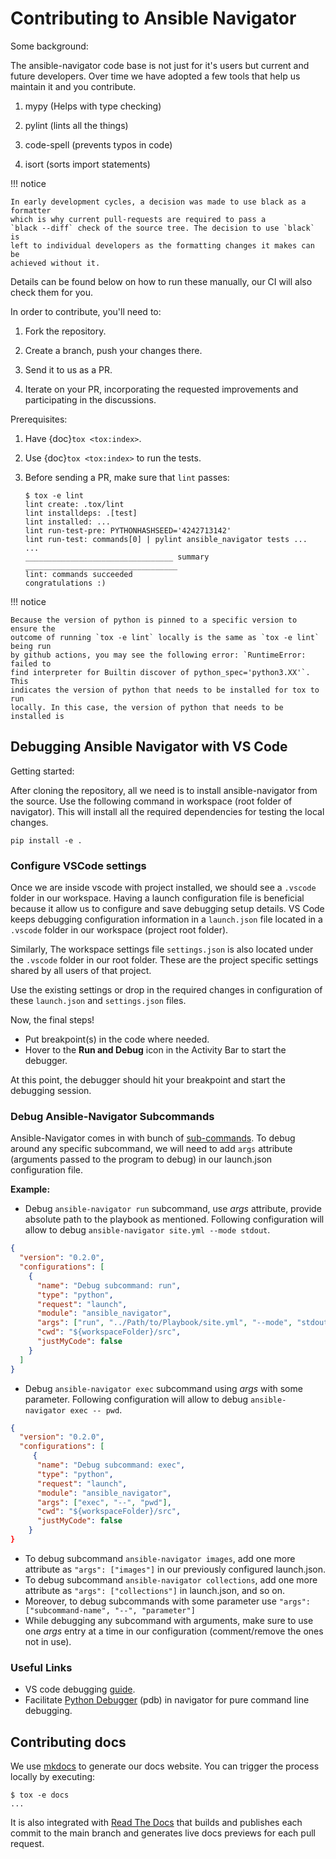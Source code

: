 # Contributing to Ansible Navigator

Some background:

The ansible-navigator code base is not just for it's users but current and
future developers. Over time we have adopted a few tools that help us maintain
it and you contribute.

1.  mypy (Helps with type checking)

2.  pylint (lints all the things)

3.  code-spell (prevents typos in code)

4.  isort (sorts import statements)

!!! notice

    In early development cycles, a decision was made to use black as a formatter
    which is why current pull-requests are required to pass a
    `black --diff` check of the source tree. The decision to use `black` is
    left to individual developers as the formatting changes it makes can be
    achieved without it.

Details can be found below on how to run these manually, our CI will also check
them for you.

In order to contribute, you'll need to:

1.  Fork the repository.

2.  Create a branch, push your changes there.

3.  Send it to us as a PR.

4.  Iterate on your PR, incorporating the requested improvements and
    participating in the discussions.

Prerequisites:

1.  Have {doc}`tox <tox:index>`.

2.  Use {doc}`tox <tox:index>` to run the tests.

3.  Before sending a PR, make sure that `lint` passes:

    ```shell-session
    $ tox -e lint
    lint create: .tox/lint
    lint installdeps: .[test]
    lint installed: ...
    lint run-test-pre: PYTHONHASHSEED='4242713142'
    lint run-test: commands[0] | pylint ansible_navigator tests ...
    ...
    _________________________________ summary __________________________________
    lint: commands succeeded
    congratulations :)
    ```

!!! notice

    Because the version of python is pinned to a specific version to ensure the
    outcome of running `tox -e lint` locally is the same as `tox -e lint` being run
    by github actions, you may see the following error: `RuntimeError: failed to
    find interpreter for Builtin discover of python_spec='python3.XX'`. This
    indicates the version of python that needs to be installed for tox to run
    locally. In this case, the version of python that needs to be installed is

## Debugging Ansible Navigator with VS Code

Getting started:

After cloning the repository, all we need is to install ansible-navigator from
the source. Use the following command in workspace (root folder of navigator).
This will install all the required dependencies for testing the local changes.

```shell-session
pip install -e .
```

### Configure VSCode settings

Once we are inside vscode with project installed, we should see a `.vscode`
folder in our workspace. Having a launch configuration file is beneficial
because it allow us to configure and save debugging setup details. VS Code keeps
debugging configuration information in a `launch.json` file located in a
`.vscode` folder in our workspace (project root folder).

Similarly, The workspace settings file `settings.json` is also located under the
`.vscode` folder in our root folder. These are the project specific settings
shared by all users of that project.

Use the existing settings or drop in the required changes in configuration of
these `launch.json` and `settings.json` files.

Now, the final steps!

- Put breakpoint(s) in the code where needed.
- Hover to the **Run and Debug** icon in the Activity Bar to start the debugger.

At this point, the debugger should hit your breakpoint and start the debugging
session.

### Debug Ansible-Navigator Subcommands

Ansible-Navigator comes in with bunch of [sub-commands]. To debug around any
specific subcommand, we will need to add `args` attribute (arguments passed to
the program to debug) in our launch.json configuration file.

[sub-commands]: https://ansible-navigator.readthedocs.io/en/latest/subcommands/

**Example:**

- Debug `ansible-navigator run` subcommand, use _args_ attribute, provide
  absolute path to the playbook as mentioned. Following configuration will allow
  to debug `ansible-navigator site.yml --mode stdout`.

```json
{
  "version": "0.2.0",
  "configurations": [
    {
      "name": "Debug subcommand: run",
      "type": "python",
      "request": "launch",
      "module": "ansible_navigator",
      "args": ["run", "../Path/to/Playbook/site.yml", "--mode", "stdout"],
      "cwd": "${workspaceFolder}/src",
      "justMyCode": false
    }
  ]
}
```

- Debug `ansible-navigator exec` subcommand using _args_ with some parameter.
  Following configuration will allow to debug `ansible-navigator exec -- pwd`.

```json
{
  "version": "0.2.0",
  "configurations": [
     {
      "name": "Debug subcommand: exec",
      "type": "python",
      "request": "launch",
      "module": "ansible_navigator",
      "args": ["exec", "--", "pwd"],
      "cwd": "${workspaceFolder}/src",
      "justMyCode": false
    }
}
```

- To debug subcommand `ansible-navigator images`, add one more attribute as
  `"args": ["images"]` in our previously configured launch.json.
- To debug subcommand `ansible-navigator collections`, add one more attribute as
  `"args": ["collections"]` in launch.json, and so on.
- Moreover, to debug subcommands with some parameter use
  `"args": ["subcommand-name", "--", "parameter"]`
- While debugging any subcommand with arguments, make sure to use one _args_
  entry at a time in our configuration (comment/remove the ones not in use).

### Useful Links

- VS code debugging [guide].
- Facilitate [Python Debugger] (pdb) in navigator for pure command line
  debugging.

[guide]: https://code.visualstudio.com/docs/editor/debugging
[python debugger]: https://www.geeksforgeeks.org/python-debugger-python-pdb/

## Contributing docs

We use [mkdocs](https://www.mkdocs.org/) to generate our docs website. You can
trigger the process locally by executing:

<!-- cspell:disable -->

```shell
$ tox -e docs
...
```

It is also integrated with [Read The Docs](https://readthedocs.org/) that builds
and publishes each commit to the main branch and generates live docs previews
for each pull request.
